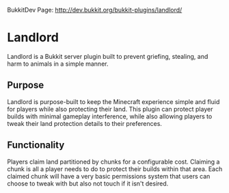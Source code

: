 BukkitDev Page: http://dev.bukkit.org/bukkit-plugins/landlord/

Landlord
========

Landlord is a Bukkit server plugin built to prevent griefing, stealing, and harm to animals in a simple manner.

Purpose
---------
Landlord is purpose-built to keep the Minecraft experience simple and fluid for players while also protecting their land. This plugin can protect player builds with minimal gameplay interference, while also allowing players to tweak their land protection details to their preferences.

Functionality
---------------
Players claim land partitioned by chunks for a configurable cost. Claiming a chunk is all a player needs to do to protect their builds within that area. Each claimed chunk will have a very basic permissions system that users can choose to tweak with but also not touch if it isn't desired.
